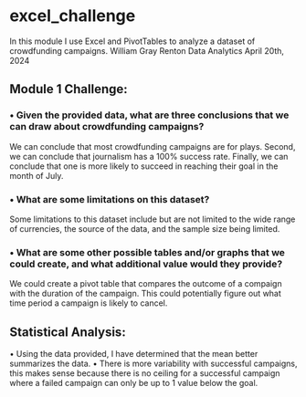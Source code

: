 # excel_challenge
In this module I use Excel and PivotTables to analyze a dataset of crowdfunding campaigns.
William Gray Renton
Data Analytics
April 20th, 2024
## Module 1 Challenge:
### •	Given the provided data, what are three conclusions that we can draw about crowdfunding campaigns?
We can conclude that most crowdfunding campaigns are for plays. Second, we can conclude that journalism has a 100% success rate. Finally, we can conclude that one is more likely to succeed in reaching their goal in the month of July.

### •	What are some limitations on this dataset?
Some limitations to this dataset include but are not limited to the wide range of currencies, the source of the data, and the sample size being limited.

### •	What are some other possible tables and/or graphs that we could create, and what additional value would they provide?
We could create a pivot table that compares the outcome of a compaign with the duration of the campaign. This could potentially figure out what time period a campaign is likely to cancel.

## Statistical Analysis:
•	Using the data provided, I have determined that the mean better summarizes the data.
•	There is more variability with successful campaigns, this makes sense because there is no ceiling for a successful campaign where a failed campaign can only be up to 1 value below the goal.


